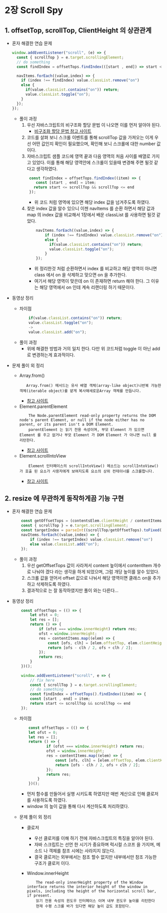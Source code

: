 # 2장  Scroll Spy
## 1. offsetTop, scrollTop, ClientHeight 의 상관관계
- 혼자 해결한 연습 문제
    ```javascript
    window.addEventListener("scroll", (e) => {
      const { scrollTop } = e.target.scrollingElement;
      // do something
      const findIndex = offsetTops.findIndex(([start , end]) => start <= scrollTop && scrollTop <= end);
    
      navItems.forEach((value,index) => {
        if (index !== findIndex) value.classList.remove("on")
        else {
          if(value.classList.contains("on")) return;
          value.classList.toggle("on");
        }
      });
    });
    ```
  - 풀이 과정
    1. 우선 자바스크립트의 비구조화 할당 문법 이 나오면 이를 먼저 알아야 된다. 
        - [비구조화 할당 문법 참고 사이트](https://learnjs.vlpt.us/basics/06-object.html#%EA%B0%9D%EC%B2%B4-%EB%B9%84%EA%B5%AC%EC%A1%B0%ED%99%94-%ED%95%A0%EB%8B%B9)
    2. 코드를 살펴 보니 스크롤 이벤트를 통해 scrollTop 값을 가져오는 이게 우선 어떤 값인지 확인이 필요했으며, 확인해 보니 스크롤에 대한 number 값이다.
    3. 자바스크립트 샘플 코드에 영역 끝과 다음 영역의 처음 사이를 배열로 가지고 있었다. 이를 통해 해당 영역안에 스크롤이 있을때 변경해 주면 될것 같다고 생각하였다.   
        ```javascript
         const findIndex = offsetTops.findIndex((item) => {
            const [start , end] = item;
           return start <= scrollTop && scrollTop <= end
         });
        ```
       - 위 코드 처럼 영역에 있으면 해당 index 값을 넘겨주도록 하였다.
    4. 찾은 index 값을 알수 있으니 이젠 navItems 를 순환 하면서 해당 값과 map 의 index 값을 비교해서 1장에서 배운 classList 를 사용하면 될것 같았다.
        ```javascript
            navItems.forEach((value,index) => {
                if (index !== findIndex) value.classList.remove("on")
                else {
                  if(value.classList.contains("on")) return;
                  value.classList.toggle("on");
                }
            });
        ```
        - 위 정리한것 처럼 순환하면서 index 를 비교하고 해당 영역이 아니면 class 에서 on 을 삭제하고 맞으면 on 을 추가한다.
        - 여기서 해당 영역이 맞은데 on 이 존재하면 return 해야 한다. 그 이유는 해당 영역에서 on 인데 계속 리랜더링 하기 때문이다.
    
- 동영상 정리
    - 차이점
        ```javascript
            if(value.classList.contains("on")) return;
            value.classList.toggle("on");
            -> 
            value.classList.add("on");
        ```
    - 풀이 과정
        - 위에 해결한 방법과 거의 일치 한다. 다만 위 코드처럼 toggle 이 아닌 add 로 변경하는게 효과적이다.

- 문제 풀이 외 정리 
    - Array.from() 
        ```text
           Array.from() 메서드는 유사 배열 객체(array-like object)나반복 가능한 객체(iterable object)를 얕게 복사해새로운Array 객체를 만듭니다.
        ```
        - [참고 사이트]("https://developer.mozilla.org/ko/docs/Web/JavaScript/Reference/Global_Objects/Array/from")
    - Element.parentElement
        ```text
            The Node.parentElement read-only property returns the DOM node's parent Element, or null if the node either has no parent, or its parent isn't a DOM Element.
            parentElement 는 읽기 전용 속성이며, 부모 Element 가 있으면 Element 를 주고 없거나 부모 Element 가 DOM Element 가 아니면 null 를 리턴한다. 
        ```
        - [참고 사이트]("https://developer.mozilla.org/en-US/docs/Web/API/Node/parentElement")
    - Element.scrollIntoView
        ```text
            Element 인터페이스의 scrollIntoView() 메소드는 scrollIntoView()가 호출 된 요소가 사용자에게 보여지도록 요소의 상위 컨테이너를 스크롤합니다.
        ```
        - [참고 사이트]("https://developer.mozilla.org/ko/docs/Web/API/Element/scrollIntoView")

## 2. resize 에 무관하게 동작하게끔 기능 구현 
- 혼자 해결한 연습 문제
    ```javascript
        const getOffsetTops = (contentsElem.clientHeight / contentItems.length);
        const { scrollTop } = e.target.scrollingElement;
        const targetIndex = parseInt((scrollTop/getOffsetTops).toFixed(0))
        navItems.forEach((value,index) => {
            if (index !== targetIndex) value.classList.remove("on")
            else value.classList.add("on");
        });
    ```
    - 풀이 과정
        1. 우선 getOffsetTops 값이 사라져서 content 높이에서 contentItem 개수로 나눠야 겠다 라는 생각을 하게 되었으며, 그럼 개당 높이를 알수 있었다.
        2. 스크롤 값을 얻어서 offset 값으로 나눠서 해당 영역이면 클래스 on을 추가하고 삭제하도록 하였다.
        3. 결과적으로 는 잘 동작하였지만 풀이 와는 다른다...
    
- 동영상 정리 
    ```javascript
        const offsetTops = (() => {
            let ofst = 0;
            let res = [];
            return () => {
                if (ofst === window.innerHeight) return res;
                ofst = window.innerHeight;
                res = contentItems.map((elem) => {
                    const [ofs, clh] = [elem.offsetTop, elem.clientHeight];
                    return [ofs - clh / 2, ofs + clh / 2];
                });
                return res;
            }
        })();
        
        window.addEventListener("scroll", e => {
            // fix here
            const { scrollTop } = e.target.scrollingElement;
            // do something
            const findIndex = offsetTops().findIndex((item) => {
            const [start , end] = item;
            return start <= scrollTop && scrollTop <= end
        });
    ```
    - 차이점
        ```javascript
            const offsetTops = (() => {
            let ofst = 0;
            let res = [];
            return () => {
                    if (ofst === window.innerHeight) return res;
                    ofst = window.innerHeight;
                    res = contentItems.map((elem) => {
                        const [ofs, clh] = [elem.offsetTop, elem.clientHeight];
                        return [ofs - clh / 2, ofs + clh / 2];
                    });
                    return res;
                }
            })();
        ```
        - 먼저 함수를 만들어서 실행 시키도록 하였지만 매번 계산으로 인해 클로저 를 사용하도록 하였다.
        - window 의 높이 값을 통해 다시 계산하도록 처리하였다.
    
    - 문제 풀이 외 정리
        - 클로저 
            - 우선 클로저를 이해 하기 전에 자바스크립트의 특징을 알아야 된다.
            - 자바 스크립트는 선언 한 시기가 중요하며 럭시컬 스코프 을 가지며, 메소드 나 객체를 참조 시에는 사라지지 않는다.
            - 결국 클로저는 외부에서는 참조 할수 없지만 내부에서만 참조 가능한 구조가 클로저 이다.
            
        - Window.innerHeight
            ```text
                The read-only innerHeight property of the Window interface returns the interior height of the window in pixels, including the height of the horizontal scroll bar, if present.
                읽기 전용 속성의 윈도우 인터페이스 이며 내부 윈도우 높이를 리턴한다 
                현재 수평 스크롤 바가 있다면 해당 높이 값도 포함된다. 
            ```
            